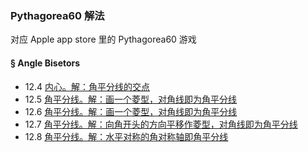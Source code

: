 ### Pythagorea60 解法
对应 Apple app store 里的 Pythagorea60 游戏

#### § Angle Bisetors
- 12.4 [内心。解：角平分线的交点](solving/Pythagorea60/12.04.png)
- 12.5 [角平分线。解：画一个菱型，对角线即为角平分线](solving/Pythagorea60/12.05.png)
- 12.6 [角平分线。解：画一个菱型，对角线即为角平分线](solving/Pythagorea60/12.06.png)
- 12.7 [角平分线。解：向角开头的方向平移作菱型，对角线即为角平分线](solving/Pythagorea60/12.07.png)
- 12.8 [角平分线。解：水平对称的角对称轴即角平分线](solving/Pythagorea60/12.08.png)




